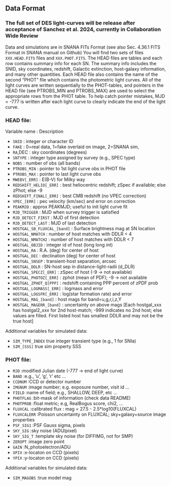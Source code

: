 ## Data Format

### The full set of DES light-curves will be release after acceptance of Sanchez et al. 2024, currently in Collaboration Wide Review

Data and simulations are in SNANA FITs Format (see also Sec. 4.36.1 FITS Format in SNANA manual on Github)
You will find two sets of files `XXX.HEAD.FITS` files and `XXX.PHOT.FITS`.
The HEAD files are tables and each row contains summary info for each SN. The summary info includes the SNID, sky coordinates, redshift, Galactic extinction, host-galaxy information, and many other quantities. Each HEAD file also contains the name of the second “PHOT” file which contains the photometric light curves. All of the light curves are written sequentially to the PHOT-tables, and pointers in the HEAD file (see PTROBS_MIN and PTROBS_MAX) are used to select the appropriate rows from the PHOT table. To help catch pointer mistakes, MJD = -777 is written after each light curve to clearly indicate the end of the light curve.


### HEAD file:
Variable name                : Description
* `SNID`                       : integer or character ID
* `FAKE`                       : 0=real data, 1=fake overlaid on image, 2=SNANA sim,
* `RA`,DEC                     : sky coordinates (degrees)
* `SNTYPE`                     : integer type assigned by survey (e.g., SPEC type)
* `NOBS`                       : number of obs (all bands)
* `PTROBS_MIN`                 : pointer to 1st light curve obs in PHOT file
* `PTROBS_MAX`                 : pointer to last light curve obs
* `MWEBV[_ERR]`                : E(B-V) for Milky way
* `REDSHIFT_HELIO[_ERR]`       : best heliocentric redshift; zSpec if available; else zPhot; else -9
* `REDSHIFT_FINAL[_ERR]`       : best CMB redshift (no VPEC correction)
* `VPEC_[ERR]`                 : pec velocity (km/sec) and error on correction
* `PEAKMJD`                    : approx PEAKMJD; useful to init light curve fit
* `MJD_TRIGGER`                : MJD when survey trigger is satisfied
* `MJD_DETECT_FIRST`           : MJD of first detection
* `MJD_DETECT_LAST`            : MJD of last detection
* `HOSTGAL_SB_FLUXCAL_[band]`  : Surface brightness mag at SN location
* `HOSTGAL_NMATCH`             : number of host matches with DDLR < 4
* `HOSTGAL_NMATCH2`            : number of host matches with DDLR < 7
* `HOSTGAL_OBJID`              : integer id of host (long long int)
* `HOSTGAL_RA`                 : R.A. (deg) for center of host
* `HOSTGAL_DEC`                : declination (deg) for center of host
* `HOSTGAL_SNSEP`              : transient-host separation, arcsec
* `HOSTGAL_DDLR`               : SN-host sep in distance-light-radii (d_DLR)
* `HOSTGAL_SPECZ[_ERR]`        : zSpec of host (-9 -> not available)
* `HOSTGAL_PHOTOZ[_ERR]`       : zphot (mean of PDF); -9 -> not available
* `HOSTGAL_ZPHOT_Q[PPP]`       : redshift containing PPP percent of zPDF prob
* `HOSTGAL_LOGMASS[_ERR]`      : logmass and error
* `HOSTGAL_LOGSFR[_ERR]`       : log(star formation rate) and error
* `HOSTGAL_MAG_[band]`         : host mags for band=u,g,r,i,z,Y
* `HOSTGAL_MAGERR_[band]`      : uncertainty on above mags [Each hostgal_xxx has hostgal2_xxx for 2nd host-match;
                                 -999 indicates no 2nd host; else values are filled.
                                 First listed host has smallest DDLR and may not be the true host]

Additional variables for simulated data:
* `SIM_TYPE_INDEX`             true integer transient type (e.g., 1 for SNIa)
* `SIM_[SSS]`                  true sim property SSS


### PHOT file:
* `MJD`           :modified Julian date (-777 -> end of light curve)
* `BAND`          :e.g.,  ’u’, ’g’, ’r’ etc ...
* `CCDNUM`        :CCD or detector number
* `IMGNUM`        :image number; e.g. exposure number, visit id ...
* `FIELD`         :name of field; e.g., SHALLOW, DEEP, etc ...
* `PHOTFLAG`      :bit-mask of information (check data README)
* `PHOTPROB`      :float metric; e.g, RealBogus score, chi2, ...
* `FLUXCAL`       :calibrated flux : mag = 27.5 - 2.5*log10(FLUXCAL)
* `FLUXCALERR`    :Poisson uncertainty on FLUXCAL; sky+galaxy+source image properties
* `PSF_SIG1`      :PSF Gauss sigma, pixels
* `SKY_SIG`       :sky noise (ADU/pixel)
* `SKY_SIG_T`     :template sky noise (for DIFFIMG, not for SMP)
* `ZEROPT`        :image zero point
* `GAIN`          :N_photoelectron/ADU
* `XPIX`          :x-locaton on CCD (pixels)
* `YPIX`          :y-locaton on CCD (pixels)

Additional variables for simulated data:
* `SIM_MAGOBS`    :true model mag
  



